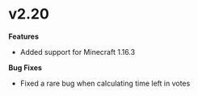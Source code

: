 # v2.20

**Features** 

* Added support for Minecraft 1.16.3

**Bug Fixes** 

* Fixed a rare bug when calculating time left in votes

